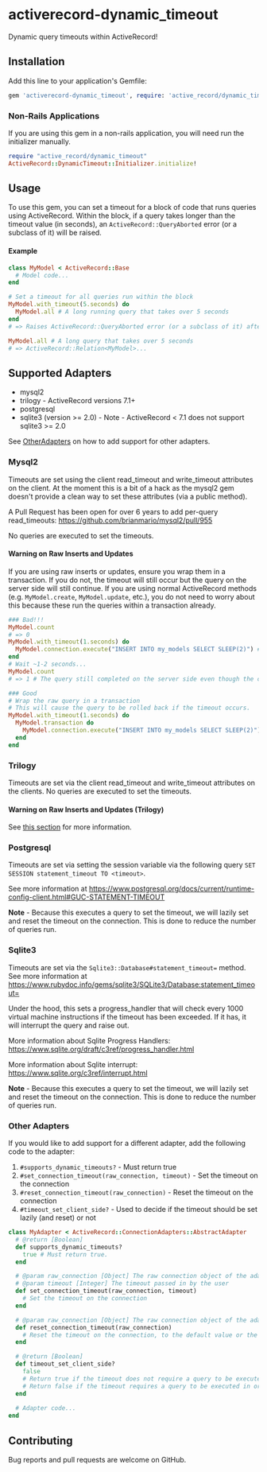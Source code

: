 # activerecord-dynamic_timeout
Dynamic query timeouts within ActiveRecord!

## Installation

Add this line to your application's Gemfile:
```ruby
gem 'activerecord-dynamic_timeout', require: 'active_record/dynamic_timeout/railtie'
```

### Non-Rails Applications
If you are using this gem in a non-rails application, you will need run the initializer manually.
```ruby
require "active_record/dynamic_timeout"
ActiveRecord::DynamicTimeout::Initializer.initialize!
```

## Usage
To use this gem, you can set a timeout for a block of code that runs queries using ActiveRecord.
Within the block, if a query takes longer than the timeout value (in seconds), an `ActiveRecord::QueryAborted` error (or a subclass of it) will be raised.

#### Example
```ruby
class MyModel < ActiveRecord::Base
  # Model code...
end

# Set a timeout for all queries run within the block
MyModel.with_timeout(5.seconds) do
  MyModel.all # A long running query that takes over 5 seconds
end
# => Raises ActiveRecord::QueryAborted error (or a subclass of it) after 5 seconds.

MyModel.all # A long query that takes over 5 seconds
# => ActiveRecord::Relation<MyModel>...
```

## Supported Adapters
* mysql2
* trilogy - ActiveRecord versions 7.1+
* postgresql
* sqlite3 (version >= 2.0) - Note - ActiveRecord < 7.1 does not support sqlite3 >= 2.0

See [OtherAdapters](#other-adapters) on how to add support for other adapters.

### Mysql2
Timeouts are set using the client read_timeout and write_timeout attributes on the client. At the moment this is a bit of a hack as the mysql2 gem doesn't provide
a clean way to set these attributes (via a public method).

A Pull Request has been open for over 6 years to add per-query read_timeouts: https://github.com/brianmario/mysql2/pull/955

No queries are executed to set the timeouts.

#### Warning on Raw Inserts and Updates
If you are using raw inserts or updates, ensure you wrap them in a transaction. If you do not, the timeout will still occur but the query on the server side will still continue.
If you are using normal ActiveRecord methods (e.g. `MyModel.create`, `MyModel.update`, etc.), you do not need to worry about this because these run the queries within a transaction already.

```ruby
### Bad!!!
MyModel.count
# => 0
MyModel.with_timeout(1.seconds) do
  MyModel.connection.execute("INSERT INTO my_models SELECT SLEEP(2)") # This will take longer than 1 second and cause a timeout.
end
# Wait ~1-2 seconds...
MyModel.count
# => 1 # The query still completed on the server side even though the client has timed out.

### Good
# Wrap the raw query in a transaction
# This will cause the query to be rolled back if the timeout occurs.
MyModel.with_timeout(1.seconds) do
  MyModel.transaction do
    MyModel.connection.execute("INSERT INTO my_models SELECT SLEEP(2)") # This will take longer than 1 second and cause a timeout.
  end
end
```

### Trilogy
Timeouts are set via the client read_timeout and write_timeout attributes on the clients. No queries are executed to set the timeouts.

#### Warning on Raw Inserts and Updates (Trilogy)
See [this section](#warning-on-raw-inserts-and-updates) for more information.

### Postgresql
Timeouts are set via setting the session variable via the following query `SET SESSION statement_timeout TO <timeout>`.

See more information at https://www.postgresql.org/docs/current/runtime-config-client.html#GUC-STATEMENT-TIMEOUT

**Note** - Because this executes a query to set the timeout, we will lazily set and reset the timeout on the connection. This is done to reduce
the number of queries run.

### Sqlite3
Timeouts are set via the `Sqlite3::Database#statement_timeout=` method. See more information at https://www.rubydoc.info/gems/sqlite3/SQLite3/Database:statement_timeout=

Under the hood, this sets a progress_handler that will check every 1000 virtual machine instructions if the timeout has been exceeded. If it has,
it will interrupt the query and raise out.

More information about Sqlite Progress Handlers: https://www.sqlite.org/draft/c3ref/progress_handler.html

More information about Sqlite interrupt: https://www.sqlite.org/c3ref/interrupt.html

**Note** - Because this executes a query to set the timeout, we will lazily set and reset the timeout on the connection. This is done to reduce
the number of queries run.

### Other Adapters
If you would like to add support for a different adapter, add the following code to the adapter:
1. `#supports_dynamic_timeouts?` - Must return true
2. `#set_connection_timeout(raw_connection, timeout)` - Set the timeout on the connection
3. `#reset_connection_timeout(raw_connection)` - Reset the timeout on the connection
4. `#timeout_set_client_side?` - Used to decide if the timeout should be set lazily (and reset) or not

```ruby
class MyAdapter < ActiveRecord::ConnectionAdapters::AbstractAdapter
  # @return [Boolean]
  def supports_dynamic_timeouts?
    true # Must return true.
  end

  # @param raw_connection [Object] The raw connection object of the adapter
  # @param timeout [Integer] The timeout passed in by the user
  def set_connection_timeout(raw_connection, timeout)
    # Set the timeout on the connection
  end

  # @param raw_connection [Object] The raw connection object of the adapter
  def reset_connection_timeout(raw_connection)
    # Reset the timeout on the connection, to the default value or the value set in the database configuration file.
  end

  # @return [Boolean]
  def timeout_set_client_side?
    false
    # Return true if the timeout does not require a query to be executed in order to set the timeout
    # Return false if the timeout requires a query to be executed in order to set the timeout. When false, the timeout will be set lazily, only when necessary.
  end
  
  # Adapter code...
end
```

## Contributing
Bug reports and pull requests are welcome on GitHub.
